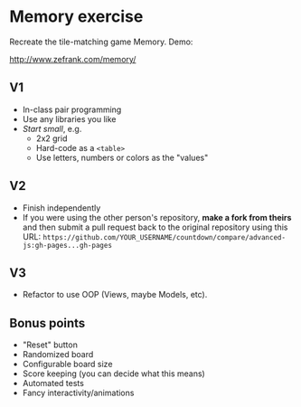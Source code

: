 # Memory exercise

Recreate the tile-matching game Memory.  Demo:

http://www.zefrank.com/memory/

## V1

* In-class pair programming
* Use any libraries you like
* *Start small*, e.g.
    * 2x2 grid
    * Hard-code as a `<table>`
    * Use letters, numbers or colors as the "values"

## V2

* Finish independently
* If you were using the other person's repository, **make a fork from theirs** and then submit a pull request back to the original repository using this URL: `https://github.com/YOUR_USERNAME/countdown/compare/advanced-js:gh-pages...gh-pages`

## V3

* Refactor to use OOP (Views, maybe Models, etc).

## Bonus points

* "Reset" button
* Randomized board
* Configurable board size
* Score keeping (you can decide what this means)
* Automated tests
* Fancy interactivity/animations
